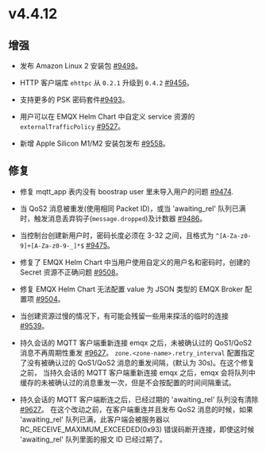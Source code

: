 # v4.4.12


## 增强

- 发布 Amazon Linux 2 安装包 [#9498](https://github.com/emqx/emqx/pull/9498)。

- HTTP 客户端库 `ehttpc` 从 `0.2.1` 升级到 `0.4.2` [#9456](https://github.com/emqx/emqx/pull/9456)。

- 支持更多的 PSK 密码套件[#9493](https://github.com/emqx/emqx/pull/9493)。

- 用户可以在 EMQX Helm Chart 中自定义 service 资源的 `externalTrafficPolicy` [#9527](https://github.com/emqx/emqx/pull/9527)。

- 新增 Apple Silicon M1/M2 安装包发布 [#9558](https://github.com/emqx/emqx/pull/9558)。

## 修复

- 修复 mqtt_app 表内没有 boostrap user 里未导入用户的问题 [#9474](https://github.com/emqx/emqx/pull/9474).

- 当 QoS2 消息被重发(使用相同 Packet ID)，或当 'awaiting_rel' 队列已满时，触发消息丢弃钩子(`message.dropped`)及计数器 [#9486](https://github.com/emqx/emqx-enterprise/pull/9486)。

- 当控制台创建新用户时，密码长度必须在 3-32 之间，且格式为 `^[A-Za-z0-9]+[A-Za-z0-9-_]*$` [#9475](https://github.com/emqx/emqx-enterprise/pull/9475)。

- 修复了 EMQX Helm Chart 中当用户使用自定义的用户名和密码时，创建的 Secret 资源不正确问题 [#9508](https://github.com/emqx/emqx/pull/9508)。

- 修复 EMQX Helm Chart 无法配置 value 为 JSON 类型的 EMQX Broker 配置项 [#9504](https://github.com/emqx/emqx/pull/9504)。

- 当创建资源过慢的情况下，有可能会残留一些用来探活的临时的连接 [#9539](https://github.com/emqx/emqx/pull/9539)。

- 持久会话的 MQTT 客户端重新连接 emqx 之后，未被确认过的 QoS1/QoS2 消息不再周期性重发 [#9627](https://github.com/emqx/emqx/pull/9627)。
  `zone.<zone-name>.retry_interval` 配置指定了没有被确认过的 QoS1/QoS2 消息的重发间隔，(默认为 30s)。在这个修复之前，
  当持久会话的 MQTT 客户端重新连接 emqx 之后，emqx 会将队列中缓存的未被确认过的消息重发一次，但是不会按配置的时间间隔重试。

- 持久会话的 MQTT 客户端断连之后，已经过期的 'awaiting_rel' 队列没有清除 [#9627](https://github.com/emqx/emqx/pull/9627)。
  在这个改动之前，在客户端重连并且发布 QoS2 消息的时候，如果 'awaiting_rel' 队列已满，此客户端会被服务器以
  RC_RECEIVE_MAXIMUM_EXCEEDED(0x93) 错误码断开连接，即使这时候 'awaiting_rel' 队列里面的报文 ID 已经过期了。
